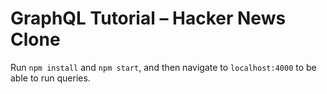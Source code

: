 # GraphQL Tutorial – Hacker News Clone

Run `npm install` and `npm start`, and then navigate to `localhost:4000` to be able to run queries.